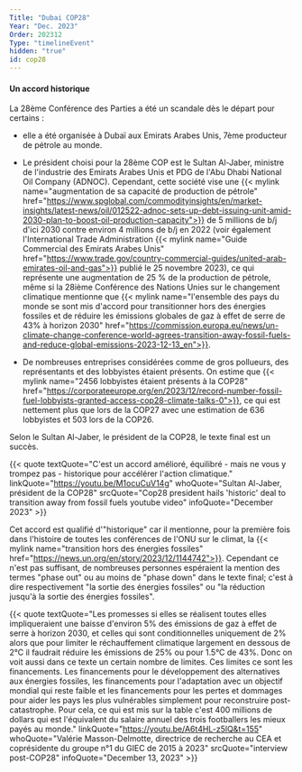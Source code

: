 ```yaml
---
Title: "Dubai COP28"
Year: "Dec. 2023"
Order: 202312
Type: "timelineEvent"
hidden: "true"
id: cop28
---
```


#### Un accord historique

La 28ème Conférence des Parties a été un scandale dès le départ pour certains :

- elle a été organisée à Dubaï aux Emirats Arabes Unis, 7ème producteur de pétrole au monde.

- Le président choisi pour la 28ème COP est le Sultan Al-Jaber, ministre de l'industrie des Emirats Arabes Unis et PDG de l'Abu Dhabi National Oil Company (ADNOC). Cependant, cette société vise une {{< mylink name="augmentation de sa capacité de production de pétrole" href="https://www.spglobal.com/commodityinsights/en/market-insights/latest-news/oil/012522-adnoc-sets-up-debt-issuing-unit-amid-2030-plan-to-boost-oil-production-capacity">}} de 5 millions de b/j d'ici 2030 contre environ 4 millions de b/j en 2022 (voir également l'International Trade Administration {{< mylink name="Guide Commercial des Emirats Arabes Unis" href="https://www.trade.gov/country-commercial-guides/united-arab-emirates-oil-and-gas">}} publié le 25 novembre 2023), ce qui représente une augmentation de 25 % de la production de pétrole, même si la 28ième Conférence des Nations Unies sur le changement climatique mentionne que {{< mylink name="l'ensemble des pays du monde se sont mis d'accord pour transitionner hors des énergies fossiles et de réduire les émissions globales de gaz à effet de serre de 43% à horizon 2030" href="https://commission.europa.eu/news/un-climate-change-conference-world-agrees-transition-away-fossil-fuels-and-reduce-global-emissions-2023-12-13_en">}}.

- De nombreuses entreprises considérées comme de gros pollueurs, des représentants et des lobbyistes étaient présents. On estime que {{< mylink name="2456 lobbyistes étaient présents à la COP28" href="https://corporateeurope.org/en/2023/12/record-number-fossil-fuel-lobbyists-granted-access-cop28-climate-talks-0">}}, ce qui est nettement plus que lors de la COP27 avec une estimation de 636 lobbyistes et 503 lors de la COP26.

Selon le Sultan Al-Jaber, le président de la COP28, le texte final est un succès.

{{< quote textQuote="C'est un accord amélioré, équilibré - mais ne vous y trompez pas - historique pour accélérer l'action climatique." linkQuote="https://youtu.be/M1ocuCuV14g" whoQuote="Sultan Al-Jaber, président de la COP28" srcQuote="Cop28 president hails 'historic' deal to transition away from fossil fuels youtube video" infoQuote="December 2023" >}}

Cet accord est qualifié d'"historique" car il mentionne, pour la première fois dans l'histoire de toutes les conférences de l'ONU sur le climat, la {{< mylink name="transition hors des énergies fossiles" href="https://news.un.org/en/story/2023/12/1144742">}}. Cependant ce n'est pas suffisant, de nombreuses personnes espéraient la mention des termes "phase out" ou au moins de "phase down" dans le texte final; c'est à dire respectivement "la sortie des énergies fossiles" ou "la réduction jusqu'à la sortie des énergies fossiles".

{{< quote textQuote="Les promesses si elles se réalisent toutes elles impliqueraient une baisse d'environ 5% des émissions de gaz à effet de serre à horizon 2030, et celles qui sont conditionnelles uniquement de 2% alors que pour limiter le réchauffement climatique largement en dessous de 2°C il faudrait réduire les émissions de 25% ou pour 1.5°C de 43%. Donc on voit aussi dans ce texte un certain nombre de limites. Ces limites ce sont les financements. Les financements pour le développement des alternatives aux énergies fossiles, les financements pour l'adaptation avec un objectif mondial qui reste faible et les financements pour les pertes et dommages pour aider les pays les plus vulnérables simplement pour reconstruire post-catastrophe. Pour cela, ce qui est mis sur la table c'est 400 millions de dollars qui est l'équivalent du salaire annuel des trois footballers les mieux payés au monde." linkQuote="https://youtu.be/A6t4HL-z5lQ&t=155" whoQuote="Valérie Masson-Delmotte, directrice de recherche au CEA et coprésidente du groupe n°1 du GIEC de 2015 à 2023" srcQuote="interview post-COP28" infoQuote="December 13, 2023" >}}








